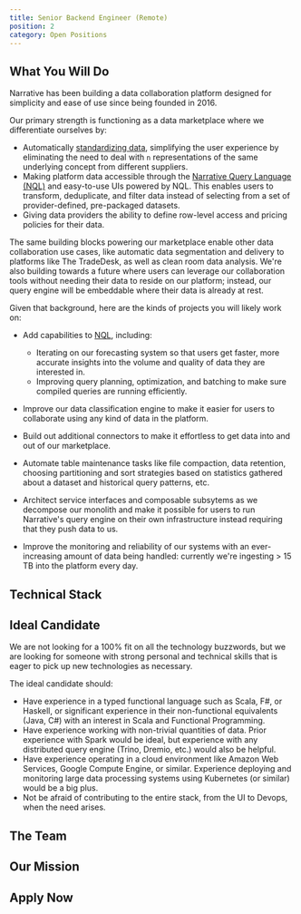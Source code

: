 ```yaml
---
title: Senior Backend Engineer (Remote)
position: 2
category: Open Positions
---
```


## What You Will Do

Narrative has been building a data collaboration platform designed for simplicity and ease of use since being founded
in 2016.

Our primary strength is functioning as a data marketplace where we differentiate ourselves by:

- Automatically [standardizing data](https://kb.narrative.io/how-rosetta-stone-works), simplifying the user experience
  by eliminating the need to deal with `n` representations of the same underlying concept from different suppliers.
- Making platform data accessible through
  the [Narrative Query Language (NQL)](https://kb.narrative.io/narrative-sql-nql-overview) and easy-to-use UIs powered
  by NQL. This enables users to transform, deduplicate, and filter data instead of selecting from a set of
  provider-defined, pre-packaged datasets.
- Giving data providers the ability to define row-level access and pricing policies for their data.

The same building blocks powering our marketplace enable other data collaboration use cases, like automatic data
segmentation and delivery to platforms like The TradeDesk, as well as clean room data analysis. We're also building
towards a future where users can leverage our collaboration tools without needing their data to reside on our
platform; instead, our query engine will be embeddable where their data is already at rest.

Given that background, here are the kinds of projects you will likely work on:

- Add capabilities to [NQL](https://kb.narrative.io/narrative-sql-nql-overview), including:
    - Iterating on our forecasting system so that users get faster, more accurate insights into the volume and
      quality of data they are interested in.
    - Improving query planning, optimization, and batching to make sure compiled queries are running efficiently.

- Improve our data classification engine to make it easier for users to collaborate using any kind of data in the
  platform.

- Build out additional connectors to make it effortless to get data into and out of our marketplace.

- Automate table maintenance tasks like file compaction, data retention, choosing partitioning and sort strategies based
  on statistics gathered about a dataset and historical query patterns, etc.

- Architect service interfaces and composable subsytems as we decompose our monolith and make it possible for users to
  run Narrative's query engine on their own infrastructure instead requiring that they push data to us.

- Improve the monitoring and reliability of our systems with an ever-increasing amount of data being handled: currently
  we're ingesting > 15 TB into the platform every day.

## Technical Stack

<common-section section-name="technical-stack"></common-section>

## Ideal Candidate

We are not looking for a 100% fit on all the technology buzzwords, but we are looking for someone with strong personal
and technical skills that is eager to pick up new technologies as necessary.

The ideal candidate should:

- Have experience in a typed functional language such as Scala, F#, or Haskell, or significant experience in their
  non-functional equivalents (Java, C#) with an interest in Scala and Functional Programming.
- Have experience working with non-trivial quantities of data. Prior experience with Spark would be ideal, but
  experience with any distributed query engine (Trino, Dremio, etc.) would also be helpful.
- Have experience operating in a cloud environment like Amazon Web Services, Google Compute Engine, or similar.
  Experience deploying and monitoring large data processing systems using Kubernetes (or similar) would be a big plus.
- Not be afraid of contributing to the entire stack, from the UI to Devops, when the need arises.

<common-section section-name="common-requirements"></common-section>

## The Team

<common-section section-name="team"></common-section>

## Our Mission

<common-section section-name="mission"></common-section>

## Apply Now

<common-section section-name="apply-now"></common-section>
